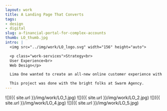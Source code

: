 ```yaml
---
layout: work
title: A Landing Page That Converts
tags:
- design
- digital
slug: a-financial-portal-for-complex-accounts
thumb: LO_thumb.jpg
intro: |
  <img src="../img/work/LO_logo.svg" width="156" height="auto">

  <p class="work-services">Strategy<br>
  User Experience<br>
  Web Design</p>

  Lima One wanted to create an all-new online customer experience with the same service level as their in-person experience. The portal had to have a great user experience for lots of different customer personas and was ideated from the ground up using customer feedback to drive the UI. The new portal was built on the latest and greatest from Salesforce and changed how their investors can borrow money.

  This project was done with the bright folks at Swarm Agency.
---
```


![]({{ site.url }}/img/work/LO_1.jpg)
![]({{ site.url }}/img/work/LO_2.jpg)
![]({{ site.url }}/img/work/LO_4.jpg)
![]({{ site.url }}/img/work/LO_5.jpg)
